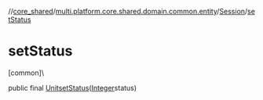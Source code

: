 //[core_shared](../../../index.md)/[multi.platform.core.shared.domain.common.entity](../index.md)/[Session](index.md)/[setStatus](set-status.md)

# setStatus

[common]\

public final [Unit](https://kotlinlang.org/api/latest/jvm/stdlib/kotlin/-unit/index.html)[setStatus](set-status.md)([Integer](https://docs.oracle.com/javase/8/docs/api/java/lang/Integer.html)status)
